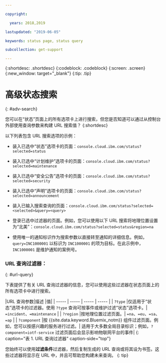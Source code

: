 ```yaml
---

copyright:

  years: 2018,2019

lastupdated: "2019-06-05"

keywords: status page, status query

subcollection: get-support

---
```


{:shortdesc: .shortdesc}
{:codeblock: .codeblock}
{:screen: .screen}
{:new_window: target="_blank"}
{:tip: .tip}

# 高级状态搜索
{: #adv-search}

您可以在“状态”页面上的所有选项卡上进行搜索，但您是否知道可以通过从控制台外部使用查询参数来构建 URL 搜索值？
{:shortdesc}

以下列表包含 URL 搜索选项的示例：

* 装入已选中“状态”选项卡的页面：`console.cloud.ibm.com/status?selected=status`
* 装入已选中“计划维护”选项卡的页面：`console.cloud.ibm.com/status?selected=maintenance`
* 装入已选中“安全公告”选项卡的页面：`console.cloud.ibm.com/status?selected=security`
* 装入已选中“声明”选项卡的页面：`console.cloud.ibm.com/status?selected=announcement`
* 装入已输入搜索查询的页面：`console.cloud.ibm.com/status?selected=<selected>&query=<query>`
* 登录已选中过滤器的页面。例如，您可以使用以下 URL 搜索将地理位置设置为“北美”：`console.cloud.ibm.com/status?selected=status&region=na`

* 使用唯一的通知标识作为搜索参数以直接转至通知的详细信息。例如，`query=INC1000001` 以标识为 `INC1000001` 的项为目标。在此示例中，`INC1000001` 是维护通知的案例号。

### URL 查询过滤器：
{: #url-query}

下表提供了有关 URL 查询过滤器的信息，您可以使用这些过滤器在状态页面上的所有选项卡中进行搜索。 

|URL 查询参数|描述
|值|
| ----- | ----- | ----- | ----- |
| `?type` |仅适用于“状态”选项卡的过滤器。使用 `?type` 查询可按事件或维护过滤“状态”选项卡。| `=incident`、`=maintenance` |
| `?region` |按地理位置过滤页面。| `=na`、`=eu`、`=sa`、`=ap` |
| `?component` |按 {{site.data.keyword.Bluemix_notm}} 组件过滤页面。例如，您可以按感兴趣的服务进行过滤。| 适用于大多数全局目录标识；例如，`?component=iotf-service` 过滤页面后会显示影响物联网平台的事件|
{: caption="表 1. URL 查询过滤器" caption-side="top"}

您始终可以使用**过滤条件**过滤器，然后复制生成的 URL 查询或将其设为书签。这些过滤器将显示在 URL 中，并且可帮助您构建未来查询。
{: tip}
